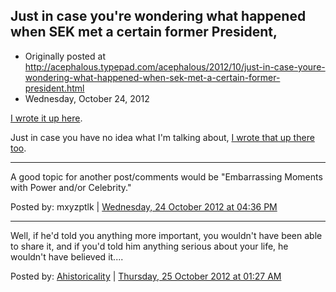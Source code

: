 ## Just in case you're wondering what happened when SEK met a certain former President,

 * Originally posted at http://acephalous.typepad.com/acephalous/2012/10/just-in-case-youre-wondering-what-happened-when-sek-met-a-certain-former-president.html
 * Wednesday, October 24, 2012

[I wrote it up here](http://www.lawyersgunsmoneyblog.com/2012/10/an-unofficial-sequel-to-my-previous-post).

Just in case you have no idea what I'm talking about, [I wrote that up there too](http://www.lawyersgunsmoneyblog.com/2012/10/lonely-puppet-seeks-politically-informed-marionette).

* * *

A good topic for another post/comments would be "Embarrassing Moments with Power and/or Celebrity."

Posted by: mxyzptlk | [Wednesday, 24 October 2012 at 04:36 PM](http://acephalous.typepad.com/acephalous/2012/10/just-in-case-youre-wondering-what-happened-when-sek-met-a-certain-former-president.html?cid=6a00d8341c2df453ef017c32c7997f970b#comment-6a00d8341c2df453ef017c32c7997f970b)

* * *

Well, if he'd told you anything more important, you wouldn't have been able to share it, and if you'd told him anything serious about your life, he wouldn't have believed it....

Posted by: [Ahistoricality](http://ahistoricality.blogspot.com) | [Thursday, 25 October 2012 at 01:27 AM](http://acephalous.typepad.com/acephalous/2012/10/just-in-case-youre-wondering-what-happened-when-sek-met-a-certain-former-president.html?cid=6a00d8341c2df453ef017d3cf88a99970c#comment-6a00d8341c2df453ef017d3cf88a99970c)

